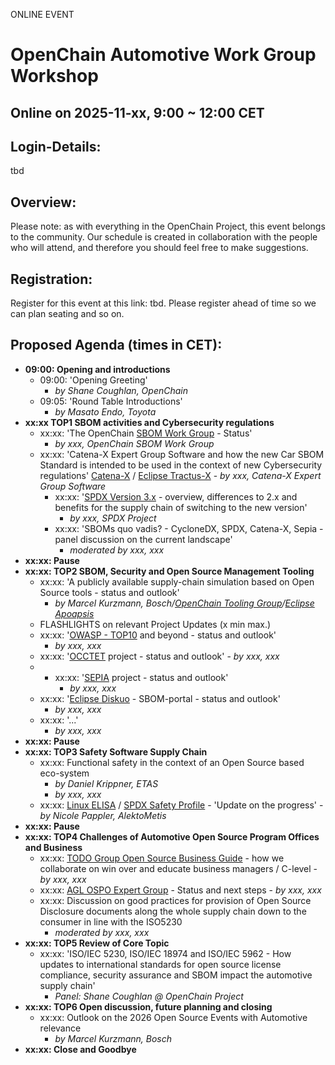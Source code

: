 ONLINE EVENT

# OpenChain Automotive Work Group Workshop

## Online on 2025-11-xx, 9:00 ~ 12:00 CET

## Login-Details:

tbd

## Overview:

Please note: as with everything in the OpenChain Project, this event belongs to the community. Our schedule is created in collaboration with the people who will attend, and therefore you should feel free to make suggestions.


## Registration:

Register for this event at this link: tbd. Please register ahead of time so we can plan seating and so on.

## Proposed Agenda (times in CET):

- **09:00: Opening and introductions**
	- 09:00: 'Opening Greeting' 
		- *by Shane Coughlan, OpenChain* 
	- 09:05: 'Round Table Introductions'
		- *by Masato Endo, Toyota*
- **xx:xx TOP1 SBOM activities and Cybersecurity regulations**
	- xx:xx: 'The OpenChain [SBOM Work Group](https://lists.openchainproject.org/g/sbom) - Status' 
		- *by xxx, OpenChain SBOM Work Group*
  - xx:xx: 'Catena-X Expert Group Software and how the new Car SBOM Standard is intended to be used in the context of new Cybersecurity regulations' [Catena-X](https://catena-x.net/) / [Eclipse Tractus-X](https://eclipse-tractusx.github.io/)
		- *by xxx, Catena-X Expert Group Software* 
	- xx:xx: '[SPDX Version 3.x](https://github.com/spdx/spdx-3-model) - overview, differences to 2.x and benefits for the supply chain of switching to the new version' 
		- *by xxx, SPDX Project*
	- xx:xx: 'SBOMs quo vadis? - CycloneDX, SPDX, Catena-X, Sepia - panel discussion on the current landscape'
		- *moderated by  xxx, xxx*
- **xx:xx: Pause**
- **xx:xx: TOP2 SBOM, Security and Open Source Management Tooling**
	- xx:xx: 'A publicly available supply-chain simulation based on Open Source tools - status and outlook' 
		- *by Marcel Kurzmann, Bosch/[OpenChain Tooling Group](https://oss-compliance-tooling.org/)/[Eclipse Apoapsis](https://eclipse-apoapsis.github.io/guidance/)*
  - FLASHLIGHTS on relevant Project Updates (x min max.)
  - xx:xx: '[OWASP - TOP10](https://owasp.org/www-project-top-ten/) and beyond - status and outlook'
    - *by xxx, xxx*
  - xx:xx: '[OCCTET](https://occtet.eu/) project - status and outlook' 
		- *by xxx, xxx*
  - - xx:xx: '[SEPIA](https://github.com/OpenChain-Project/SBOM-sg-SEPIA/tree/main) project - status and outlook' 
		- *by xxx, xxx*
  - xx:xx: '[Eclipse Diskuo](https://projects.eclipse.org/proposals/eclipse-disuko) - SBOM-portal - status and outlook'
    - *by xxx, xxx*
  - xx:xx: '...'
    - *by xxx, xxx*
- **xx:xx: Pause**
- **xx:xx: TOP3 Safety Software Supply Chain**
	- xx:xx: Functional safety in the context of an Open Source based eco-system
		- *by Daniel Krippner, ETAS*
		- *by xxx, xxx*
  - xx:xx: [Linux ELISA](https://elisa.tech/) / [SPDX Safety Profile](https://bit.ly/4eXJz21) - 'Update on the progress' 
		- *by Nicole Pappler, AlektoMetis*
- **xx:xx: Pause**
- **xx:xx: TOP4 Challenges of Automotive Open Source Program Offices and Business**
  - xx:xx: [TODO Group Open Source Business Guide](https://github.com/boschglobal/ospology/tree/opensource_business_guide) - how we collaborate on win over and educate business managers / C-level
		- *by xxx, xxx*
  - xx:xx: [AGL OSPO Expert Group](https://lf-automotivelinux.atlassian.net/wiki/spaces/OSPO/overview) - Status and next steps
		- *by xxx, xxx*
  - xx:xx: Discussion on good practices for provision of Open Source Disclosure documents along the whole supply chain down to the consumer in line with the ISO5230
    - *moderated by  xxx, xxx*  
- **xx:xx: TOP5 Review of Core Topic**
	- xx:xx: 'ISO/IEC 5230, ISO/IEC 18974 and ISO/IEC 5962 - How updates to international standards for open source license compliance, security assurance and SBOM impact the automotive supply chain' 
		- *Panel: Shane Coughlan @ OpenChain Project*
- **xx:xx: TOP6 Open discussion, future planning and closing**
  - xx:xx: Outlook on the 2026 Open Source Events with Automotive relevance
	  - *by Marcel Kurzmann, Bosch*
- **xx:xx: Close and Goodbye**
